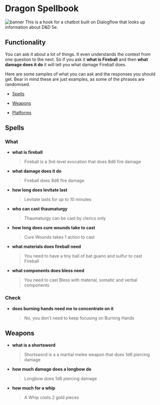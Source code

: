 
# Dragon Spellbook
![banner](https://godo13405.github.io/dragon-tome/src/banner%20text.svg?sanitize=true)
This is a hook for a chatbot built on Dialogflow that looks up information about D&D 5e.

## Functionality
You can ask it about a lot of things. It even understands the context from one question to the next. So if you ask it **what is Fireball** and then **what damage does it do** it will tell you what damage Fireball does.

Here are some samples of what you can ask and the responses you should get. Bear in mind these are just examples, as some of the phrases are randomised.

-  [Spells](https://github.com/godo13405/dragon-spellbook/wiki/Spells)
-  [Weapons](https://github.com/godo13405/dragon-spellbook/wiki/Weapons)

-  [Platforms](https://github.com/godo13405/dragon-spellbook/wiki/Platforms)


## Spells
### What
- **what is fireball**
  > Fireball is a 3rd-level evocation that does 8d6 fire damage
- **what damage does it do**
  > Fireball does 8d6 fire damage
- **how long does levitate last**
  > Levitate lasts for up to 10 minutes
- **who can cast thaumaturgy**
  > Thaumaturgy can be cast by clerics only
- **how long does cure wounds take to cast**
  > Cure Wounds takes 1 action to cast
- **what materials does fireball need**
  > You need to have a tiny ball of bat guano and sulfur to cast Fireball
- **what components does bless need**
  > You need to cast Bless with material, somatic and verbal components

### Check
- **does burning hands need me to concentrate on it**
  > No, you don't need to keep focusing on Burning Hands

## Weapons
- **what is a shortsword**
  > Shortsword is a a martial melee weapon that does 1d6 piercing damage
- **how much damage does a longbow do**
  > Longbow does 1d8 piercing damage
- **how much for a whip**
  > A Whip costs 2 gold pieces